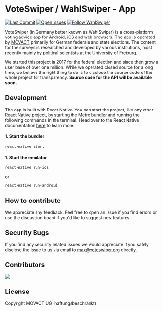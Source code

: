# VoteSwiper / WahlSwiper - App

[![Last Commit](https://img.shields.io/github/last-commit/movact/voteswiper-app)](https://github.com/MOVACT/voteswiper-app/commits) [![Open issues](https://img.shields.io/github/issues/movact/voteswiper-app)](https://github.com/MOVACT/voteswiper-app/issues) [![Follow WahlSwiper](https://img.shields.io/twitter/follow/wahlswiper)](https://www.twitter.com/wahlswiper)

VoteSwiper (in Germany better known as WahlSwiper) is a cross-platform voting advice app for Android, iOS and web browsers. The app is operated by [MOVACT](https://www.movact.de) primarily for German federale and state elections. The content for the surveys is researched and developed by various institutions, most recently mainly by political scientists at the University of Freiburg.

We started this project in 2017 for the federal election and since then grow a user base of over one million. While we operated closed source for a long time, we believe the right thing to do is to disclose the source code of the whole project for transparency.
**Source code for the API will be available soon.**

## Development

The app is built with React Native. You can start the project, like any other React Native project, by starting the Metro bundler and running the following commands in the terminal. Head over to the React Native documentation [here](https://reactnative.dev/docs/environment-setup) to learn more.

#### 1. Start the bundler

```console
react-native start
```

#### 1. Start the emulator

```console
react-native run-ios
```

or

```console
react-native run-android
```

## How to contribute

We appreciate any feedback. Feel free to open an issue if you find errors or use the discussion board if you'd like to suggest new features.

## Security Bugs

If you find any security related issues we would appreciate if you safely disclose the issue to us via email to [max@voteswiper.org](mailto:max@voteswiper.org) directly.

## Contributors

[![](https://github.com/mxmtsk.png?size=50)](https://github.com/mxmtsk)

## License

Copyright MOVACT UG (haftungsbeschränkt)
